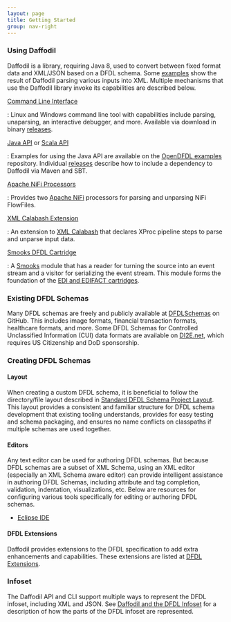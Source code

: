 ```yaml
---
layout: page
title: Getting Started
group: nav-right
---
```

<!--
{% comment %}
Licensed to the Apache Software Foundation (ASF) under one or more
contributor license agreements.  See the NOTICE file distributed with
this work for additional information regarding copyright ownership.
The ASF licenses this file to you under the Apache License, Version 2.0
(the "License"); you may not use this file except in compliance with
the License.  You may obtain a copy of the License at

http://www.apache.org/licenses/LICENSE-2.0

Unless required by applicable law or agreed to in writing, software
distributed under the License is distributed on an "AS IS" BASIS,
WITHOUT WARRANTIES OR CONDITIONS OF ANY KIND, either express or implied.
See the License for the specific language governing permissions and
limitations under the License.
{% endcomment %}
-->

### Using Daffodil

Daffodil is a library, requiring Java 8, used to convert between fixed format data and XML/JSON based on a DFDL schema. Some [examples](/examples) show the result of Daffodil parsing various inputs into XML. Multiple mechanisms that use the Daffodil library invoke its capabilities are described below.

[Command Line Interface](/cli)

   : Linux and Windows command line tool with capabilities include parsing, unaparsing, an interactive debugger, and more. Available via download in binary [releases](/releases).

[Java API](/docs/latest/javadoc) or [Scala API](/docs/latest/scaladoc)

   : Examples for using the Java API are available on the [OpenDFDL examples](https://github.com/OpenDFDL/examples.git) repository. Individual [releases](/releases) describe how to include a dependency to Daffodil via Maven and SBT.

[Apache NiFi Processors](https://github.com/TresysTechnology/nifi-daffodil)

   : Provides two [Apache NiFi](https://nifi.apache.org/) processors for parsing and unparsing NiFi FlowFiles.

[XML Calabash Extension](https://opensource.ncsa.illinois.edu/bitbucket/projects/DFDL/repos/daffodil-calabash-extension/browse)

   : An extension to [XML Calabash](http://xmlcalabash.com) that declares XProc pipeline steps to parse and unparse input data.

[Smooks DFDL Cartridge](https://www.smooks.org/documentation/#dfdl)

   : A [Smooks](https://www.smooks.org) module that has a reader for turning the source into an event stream and a visitor for serializing the event stream. This module forms the foundation of the [EDI and EDIFACT cartridges](https://github.com/smooks/smooks-edi-cartridge).

### Existing DFDL Schemas

Many DFDL schemas are freely and publicly available at [DFDLSchemas](https://github.com/DFDLSchemas) on GitHub. This includes image formats, financial transaction formats, healthcare formats, and more. Some DFDL Schemas for Controlled Unclassified Information (CUI) data formats are available on [DI2E.net](https://confluence.di2e.net/pages/viewpage.action?pageId=196139975), which requires US Citizenship and DoD sponsorship.


### Creating DFDL Schemas

#### Layout

When creating a custom DFDL schema, it is beneficial to follow the directory/file layout described in [Standard DFDL Schema Project Layout](/dfdl-layout). This layout provides a consistent and familiar structure for DFDL schema development that existing tooling understands, provides for easy testing and schema packaging, and ensures no name conflicts on classpaths if multiple schemas are used together.

#### Editors

Any text editor can be used for authoring DFDL schemas. But because DFDL schemas are a subset of XML Schema, using an XML editor (especially an XML Schema aware editor) can provide intelligent assistance in authoring DFDL Schemas, including attribute and tag completion, validation, indentation, visualizations, etc. Below are resources for configuring various tools specifically for editing or authoring DFDL schemas.

 * [Eclipse IDE](/eclipse-configuration)

#### DFDL Extensions

Daffodil provides extensions to the DFDL specification to add extra enhancements and capabilities. These extensions are listed at [DFDL Extensions](/dfdl-extensions).

### Infoset

The Daffodil API and CLI support multiple ways to represent the DFDL infoset, including XML and JSON. See [Daffodil and the DFDL Infoset](/infoset) for a description of how the parts of the DFDL infoset are represented.
